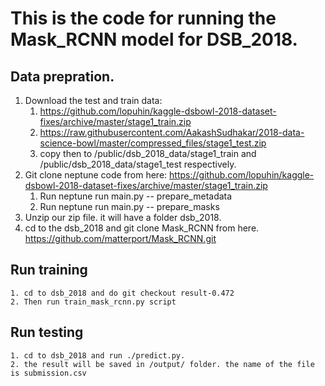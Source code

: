 # This is the code for running the Mask_RCNN model for DSB_2018. 
## Data prepration. 
1. Download the test and train data:
    1. https://github.com/lopuhin/kaggle-dsbowl-2018-dataset-fixes/archive/master/stage1_train.zip
    2. https://raw.githubusercontent.com/AakashSudhakar/2018-data-science-bowl/master/compressed_files/stage1_test.zip 
    3. copy then to /public/dsb_2018_data/stage1_train and /public/dsb_2018_data/stage1_test respectively. 
2. Git clone neptune code from here: https://github.com/lopuhin/kaggle-dsbowl-2018-dataset-fixes/archive/master/stage1_train.zip
    1. Run neptune run main.py -- prepare_metadata
    2. Run neptune run main.py -- prepare_masks
5. Unzip our zip file. it will have a folder dsb_2018. 
6. cd to the dsb_2018 and git clone Mask_RCNN from here. https://github.com/matterport/Mask_RCNN.git
## Run training 
    1. cd to dsb_2018 and do git checkout result-0.472
	2. Then run train_mask_rcnn.py script
## Run testing
    1. cd to dsb_2018 and run ./predict.py. 
    2. the result will be saved in /output/ folder. the name of the file is submission.csv
